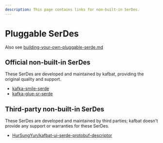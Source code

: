 ```yaml
---
description: This page contains links for non-built-in SerDes.
---
```


# Pluggable SerDes

Also see [building-your-own-pluggable-serde.md](building-your-own-pluggable-serde.md "mention")

## Official non-built-in SerDes

These SerDes are developed and maintained by kafbat, providing the original quality and support.

* [kafka-smile-serde](https://github.com/kafbat/ui-serde-smile)
* [kafka-glue-sr-serde](https://github.com/kafbat/ui-serde-glue/)

## Third-party non-built-in SerDes

These SerDes are developed and maintained by third parties; kafbat doesn't provide any support or warranties for these SerDes.&#x20;

* [HurSungYun/kafbat-ui-serde-protobuf-descriptor](https://github.com/HurSungYun/kafbat-ui-serde-protobuf-descriptor)
